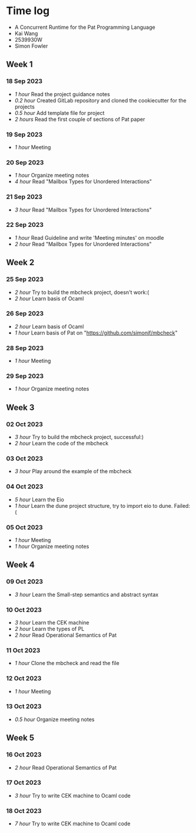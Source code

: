# Time log

* A Concurrent Runtime for the Pat Programming Language
* Kai Wang
* 2539930W
* Simon Fowler

## Week 1

### 18 Sep 2023

* *1 hour* Read the project guidance notes
* *0.2 hour* Created GitLab repository and cloned the cookiecutter for the projects
* *0.5 hour* Add template file for project
* *2 hours* Read the first couple of sections of Pat paper

### 19 Sep 2023

* *1 hour* Meeting

### 20 Sep 2023

* *1 hour* Organize meeting notes
* *4 hour* Read "Mailbox Types for Unordered Interactions"

### 21 Sep 2023

* *3 hour* Read "Mailbox Types for Unordered Interactions"

### 22 Sep 2023

* *1 hour* Read Guideline and write 'Meeting minutes' on moodle
* *2 hour* Read "Mailbox Types for Unordered Interactions"

## Week 2

### 25 Sep 2023

* *2 hour* Try to build the mbcheck project, doesn't work:(
* *2 hour* Learn basis of Ocaml

### 26 Sep 2023

* *2 hour* Learn basis of Ocaml
* *1 hour* Learn basis of Pat on "https://github.com/simonjf/mbcheck"

### 28 Sep 2023

* *1 hour* Meeting

### 29 Sep 2023

* *1 hour* Organize meeting notes

## Week 3

### 02 Oct 2023

* *3 hour* Try to build the mbcheck project, successful:)
* *2 hour* Learn the code of the mbcheck

### 03 Oct 2023

* *3 hour* Play around the example of the mbcheck

### 04 Oct 2023

* *5 hour* Learn the Eio
* *1 hour* Learn the dune project structure, try to import eio to dune. Failed:(

### 05 Oct 2023

* *1 hour* Meeting
* *1 hour* Organize meeting notes

## Week 4

### 09 Oct 2023

* *3 hour* Learn the Small-step semantics and abstract syntax

### 10 Oct 2023

* *3 hour* Learn the CEK machine
* *2 hour* Learn the types of PL
* *2 hour* Read Operational Semantics of Pat

### 11 Oct 2023

* *1 hour* Clone the mbcheck and read the file

### 12 Oct 2023

* *1 hour* Meeting

### 13 Oct 2023

* *0.5 hour* Organize meeting notes

## Week 5

### 16 Oct 2023

* *2 hour* Read Operational Semantics of Pat

### 17 Oct 2023

* *3 hour* Try to write CEK machine to Ocaml code

### 18 Oct 2023

* *7 hour* Try to write CEK machine to Ocaml code
